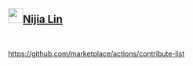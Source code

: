 <h2 id="user-content-nijia-lin"><a class="heading-link" href="#nijia-lin">
<img src="https://camo.githubusercontent.com/8e0f9cf2a951d92a9ffd1ccdc03612d8070be601939e180e09445aef0889e297/68747470733a2f2f7370726f66696c652e6c696e652d7363646e2e6e65742f30684b76546f696a794546466c35466763632d305a714a676c47467a4e615a30314c584852616278684654446c4e493174614269565a61423543536a74484a31594a41434a534e307846486a703142574d5f5a30446f6258346d536d35414946454d584868627551" width="30" height="30" data-canonical-src="https://sprofile.line-scdn.net/0hKvToijyEFFl5Fgcc-0ZqJglGFzNaZ01LXHRabxhFTDlNI1taBiVZaB5CSjtHJ1YJACJSN0xFHjp1BWM_Z0DobX4mSm5AIFEMXHhbuQ" style="max-width: 100%;">Nijia Lin<span aria-hidden="true" class="octicon octicon-link"></span></a></h2><br><p><a href="https://github.com/marketplace/actions/contribute-list">https://github.com/marketplace/actions/contribute-list</a></p>
